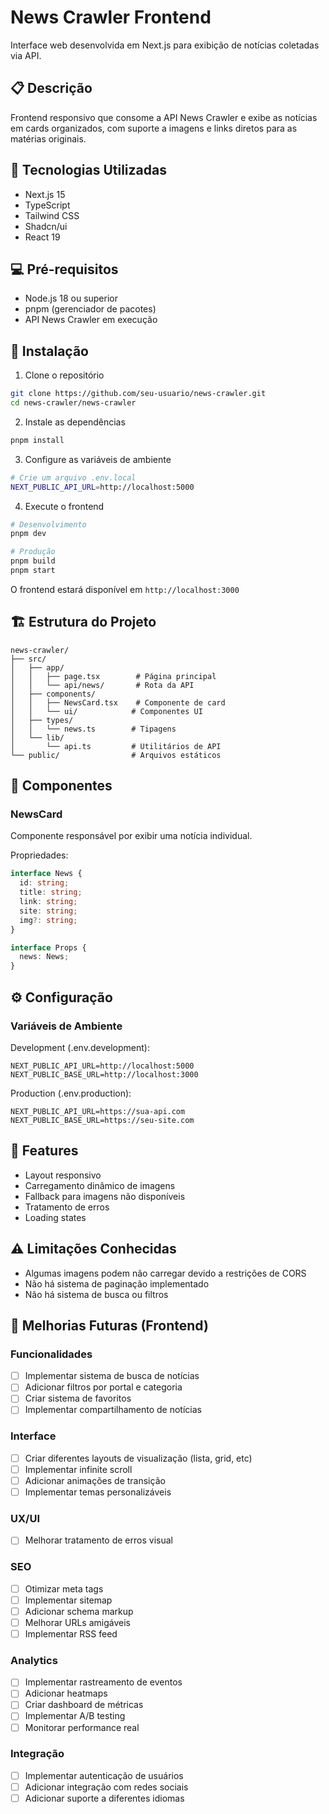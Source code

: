# News Crawler Frontend

Interface web desenvolvida em Next.js para exibição de notícias coletadas via API.

## 📋 Descrição

Frontend responsivo que consome a API News Crawler e exibe as notícias em cards organizados, com suporte a imagens e links diretos para as matérias originais.

## 🚀 Tecnologias Utilizadas

- Next.js 15
- TypeScript
- Tailwind CSS
- Shadcn/ui
- React 19

## 💻 Pré-requisitos

- Node.js 18 ou superior
- pnpm (gerenciador de pacotes)
- API News Crawler em execução

## 🔧 Instalação

1. Clone o repositório
```bash
git clone https://github.com/seu-usuario/news-crawler.git
cd news-crawler/news-crawler
```

2. Instale as dependências
```bash
pnpm install
```

3. Configure as variáveis de ambiente
```bash
# Crie um arquivo .env.local
NEXT_PUBLIC_API_URL=http://localhost:5000
```

4. Execute o frontend
```bash
# Desenvolvimento
pnpm dev

# Produção
pnpm build
pnpm start
```

O frontend estará disponível em `http://localhost:3000`

## 🏗️ Estrutura do Projeto

```
news-crawler/
├── src/
│   ├── app/
│   │   ├── page.tsx        # Página principal
│   │   └── api/news/       # Rota da API
│   ├── components/
│   │   ├── NewsCard.tsx    # Componente de card
│   │   └── ui/            # Componentes UI
│   ├── types/
│   │   └── news.ts        # Tipagens
│   └── lib/
│       └── api.ts         # Utilitários de API
└── public/                # Arquivos estáticos
```

## 🎨 Componentes

### NewsCard
Componente responsável por exibir uma notícia individual.

Propriedades:
```typescript
interface News {
  id: string;
  title: string;
  link: string;
  site: string;
  img?: string;
}

interface Props {
  news: News;
}
```

## ⚙️ Configuração

### Variáveis de Ambiente

Development (.env.development):
```env
NEXT_PUBLIC_API_URL=http://localhost:5000
NEXT_PUBLIC_BASE_URL=http://localhost:3000
```

Production (.env.production):
```env
NEXT_PUBLIC_API_URL=https://sua-api.com
NEXT_PUBLIC_BASE_URL=https://seu-site.com
```

## 📱 Features

- Layout responsivo
- Carregamento dinâmico de imagens
- Fallback para imagens não disponíveis
- Tratamento de erros
- Loading states

## ⚠️ Limitações Conhecidas

- Algumas imagens podem não carregar devido a restrições de CORS
- Não há sistema de paginação implementado
- Não há sistema de busca ou filtros

## 🚀 Melhorias Futuras (Frontend)

### Funcionalidades
- [ ] Implementar sistema de busca de notícias
- [ ] Adicionar filtros por portal e categoria
- [ ] Criar sistema de favoritos
- [ ] Implementar compartilhamento de notícias

### Interface
- [ ] Criar diferentes layouts de visualização (lista, grid, etc)
- [ ] Implementar infinite scroll
- [ ] Adicionar animações de transição
- [ ] Implementar temas personalizáveis

### UX/UI
- [ ] Melhorar tratamento de erros visual

### SEO
- [ ] Otimizar meta tags
- [ ] Implementar sitemap
- [ ] Adicionar schema markup
- [ ] Melhorar URLs amigáveis
- [ ] Implementar RSS feed

### Analytics
- [ ] Implementar rastreamento de eventos
- [ ] Adicionar heatmaps
- [ ] Criar dashboard de métricas
- [ ] Implementar A/B testing
- [ ] Monitorar performance real

### Integração
- [ ] Implementar autenticação de usuários
- [ ] Adicionar integração com redes sociais
- [ ] Adicionar suporte a diferentes idiomas

